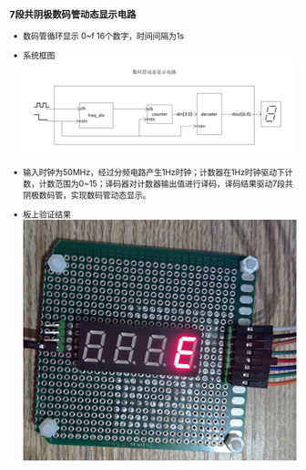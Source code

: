 ### 7段共阴极数码管动态显示电路

* 数码管循环显示 0~f 16个数字，时间间隔为1s

* 系统框图
![](https://github.com/Spider-Viper/Digital-Lab/blob/main/sequential_circuit/seven_segments/picture/%E6%95%B0%E7%A0%81%E7%AE%A1%E5%8A%A8%E6%80%81%E6%98%BE%E7%A4%BA%E7%94%B5%E8%B7%AF%E6%A1%86%E5%9B%BE.png)

* 输入时钟为50MHz，经过分频电路产生1Hz时钟；计数器在1Hz时钟驱动下计数，计数范围为0~15；译码器对计数器输出值进行译码，译码结果驱动7段共阴极数码管，实现数码管动态显示。

* 板上验证结果
![](https://github.com/Spider-Viper/Digital-Lab/blob/main/sequential_circuit/seven_segments/picture/%E4%B8%8A%E6%9D%BF%E9%AA%8C%E8%AF%81.jpg)
